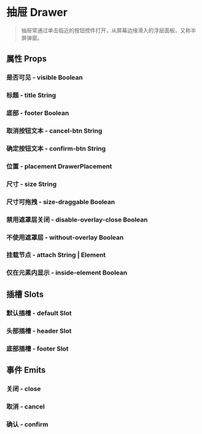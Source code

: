 <!--
 * @Author: Quarter
 * @Date: 2022-01-11 06:23:27
 * @LastEditTime: 2022-02-20 06:31:21
 * @LastEditors: Quarter
 * @Description: 抽屉说明文档
 * @FilePath: /t-ui-kit/documents/docs/Drawer/README.md
-->
<script setup>
import { /* defineComponent */ ComponentDemo } from "documents/components";
</script>

# 抽屉 Drawer

> 抽屉常通过单击临近的按钮控件打开，从屏幕边缘滑入的浮层面板，又称半屏弹窗。

## 属性 Props

### 是否可见 - visible <t-tag theme="primary" variant="light">Boolean</t-tag>

<component-demo url="/documents/docs/Drawer/VisibleDemo.vue"></component-demo>

### 标题 - title <t-tag theme="primary" variant="light">String</t-tag>

<component-demo url="/documents/docs/Drawer/TitleDemo.vue"></component-demo>

### 底部 - footer <t-tag theme="primary" variant="light">Boolean</t-tag>

<component-demo url="/documents/docs/Drawer/FooterDemo.vue"></component-demo>

### 取消按钮文本 - cancel-btn <t-tag theme="primary" variant="light">String</t-tag>

<component-demo url="/documents/docs/Drawer/CancelBtnDemo.vue"></component-demo>

### 确定按钮文本 - confirm-btn <t-tag theme="primary" variant="light">String</t-tag>

<component-demo url="/documents/docs/Drawer/ConfirmBtnDemo.vue"></component-demo>

### 位置 - placement <t-tag theme="primary" variant="light">DrawerPlacement</t-tag>

<component-demo url="/documents/docs/Drawer/PlacementDemo.vue"></component-demo>

### 尺寸 - size <t-tag theme="primary" variant="light">String</t-tag>

<component-demo url="/documents/docs/Drawer/SizeDemo.vue"></component-demo>

### 尺寸可拖拽 - size-draggable <t-tag theme="primary" variant="light">Boolean</t-tag>

<component-demo url="/documents/docs/Drawer/SizeDraggableDemo.vue"></component-demo>

### 禁用遮罩层关闭 - disable-overlay-close <t-tag theme="primary" variant="light">Boolean</t-tag>

<component-demo url="/documents/docs/Drawer/DisableOverlayCloseDemo.vue"></component-demo>

### 不使用遮罩层 - without-overlay <t-tag theme="primary" variant="light">Boolean</t-tag>

<component-demo url="/documents/docs/Drawer/WithoutOverlayDemo.vue"></component-demo>

### 挂载节点 - attach <t-tag theme="primary" variant="light">String | Element</t-tag>

<component-demo url="/documents/docs/Drawer/AttachDemo.vue"></component-demo>

### 仅在元素内显示 - inside-element <t-tag theme="primary" variant="light">Boolean</t-tag>

<component-demo url="/documents/docs/Drawer/InsideElementDemo.vue"></component-demo>

## 插槽 Slots

### 默认插槽 - default <t-tag theme="primary" variant="light">Slot</t-tag>

<component-demo url="/documents/docs/Drawer/DefaultSlotDemo.vue"></component-demo>

### 头部插槽 - header <t-tag theme="primary" variant="light">Slot</t-tag>

<component-demo url="/documents/docs/Drawer/HeaderSlotDemo.vue"></component-demo>

### 底部插槽 - footer <t-tag theme="primary" variant="light">Slot</t-tag>

<component-demo url="/documents/docs/Drawer/FooterSlotDemo.vue"></component-demo>

## 事件 Emits

### 关闭 - close

<component-demo url="/documents/docs/Drawer/EmitCloseDemo.vue"></component-demo>

### 取消 - cancel

<component-demo url="/documents/docs/Drawer/EmitCancelDemo.vue"></component-demo>

### 确认 - confirm

<component-demo url="/documents/docs/Drawer/EmitConfirmDemo.vue"></component-demo>